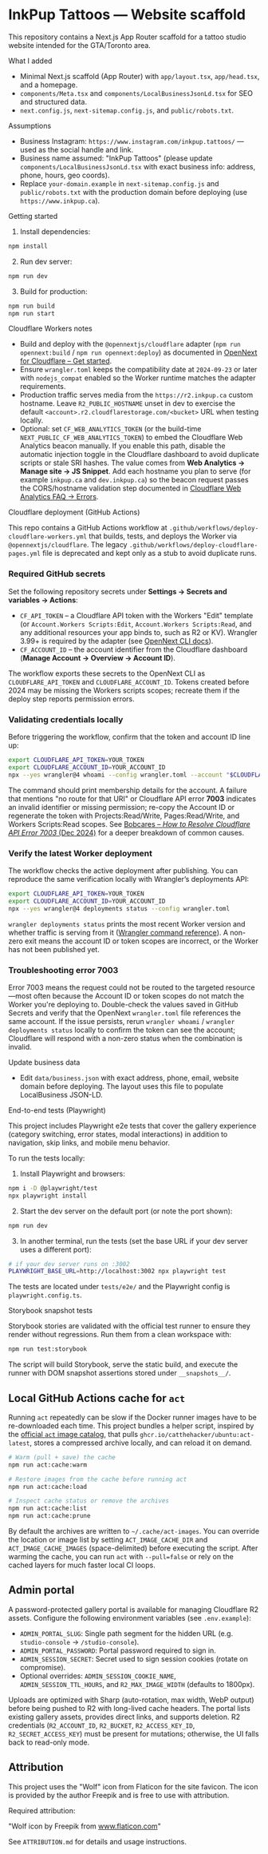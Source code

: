 # InkPup Tattoos — Website scaffold

This repository contains a Next.js App Router scaffold for a tattoo studio website intended for the GTA/Toronto area.

What I added
- Minimal Next.js scaffold (App Router) with `app/layout.tsx`, `app/head.tsx`, and a homepage.
- `components/Meta.tsx` and `components/LocalBusinessJsonLd.tsx` for SEO and structured data.
- `next.config.js`, `next-sitemap.config.js`, and `public/robots.txt`.

Assumptions
- Business Instagram: `https://www.instagram.com/inkpup.tattoos/` — used as the social handle and link.
- Business name assumed: "InkPup Tattoos" (please update `components/LocalBusinessJsonLd.tsx` with exact business info: address, phone, hours, geo coords).
- Replace `your-domain.example` in `next-sitemap.config.js` and `public/robots.txt` with the production domain before deploying (use `https://www.inkpup.ca`).

Getting started
1. Install dependencies:
```bash
npm install
```
2. Run dev server:
```bash
npm run dev
```
3. Build for production:
```bash
npm run build
npm run start
```

Cloudflare Workers notes
- Build and deploy with the `@opennextjs/cloudflare` adapter (`npm run opennext:build` / `npm run opennext:deploy`) as documented in [OpenNext for Cloudflare – Get started](https://opennext.js.org/cloudflare/get-started).
- Ensure `wrangler.toml` keeps the compatibility date at `2024-09-23` or later with `nodejs_compat` enabled so the Worker runtime matches the adapter requirements.
- Production traffic serves media from the `https://r2.inkpup.ca` custom hostname. Leave `R2_PUBLIC_HOSTNAME` unset in dev to exercise the default `<account>.r2.cloudflarestorage.com/<bucket>` URL when testing locally.
- Optional: set `CF_WEB_ANALYTICS_TOKEN` (or the build-time `NEXT_PUBLIC_CF_WEB_ANALYTICS_TOKEN`) to embed the Cloudflare Web Analytics beacon manually. If you enable this path, disable the automatic injection toggle in the Cloudflare dashboard to avoid duplicate scripts or stale SRI hashes. The value comes from **Web Analytics → Manage site → JS Snippet**. Add each hostname you plan to serve (for example `inkpup.ca` and `dev.inkpup.ca`) so the beacon request passes the CORS/hostname validation step documented in [Cloudflare Web Analytics FAQ → Errors](https://developers.cloudflare.com/web-analytics/faq/#when-i-add-the-beacon-to-my-website-and-load-the-webpage-i-see-an-error-that-includes-is-not-allowed-by-access-control-allow-origin-cors-what-is-happening).

Cloudflare deployment (GitHub Actions)

This repo contains a GitHub Actions workflow at `.github/workflows/deploy-cloudflare-workers.yml` that builds, tests, and deploys the Worker via `@opennextjs/cloudflare`. The legacy `.github/workflows/deploy-cloudflare-pages.yml` file is deprecated and kept only as a stub to avoid duplicate runs.

### Required GitHub secrets

Set the following repository secrets under **Settings → Secrets and variables → Actions**:

- `CF_API_TOKEN` – a Cloudflare API token with the Workers "Edit" template (or `Account.Workers Scripts:Edit`, `Account.Workers Scripts:Read`, and any additional resources your app binds to, such as R2 or KV). Wrangler 3.99+ is required by the adapter (see [OpenNext CLI docs](https://opennext.js.org/cloudflare/cli)).
- `CF_ACCOUNT_ID` – the account identifier from the Cloudflare dashboard (**Manage Account → Overview → Account ID**).

The workflow exports these secrets to the OpenNext CLI as `CLOUDFLARE_API_TOKEN` and `CLOUDFLARE_ACCOUNT_ID`. Tokens created before 2024 may be missing the Workers scripts scopes; recreate them if the deploy step reports permission errors.

### Validating credentials locally

Before triggering the workflow, confirm that the token and account ID line up:

```bash
export CLOUDFLARE_API_TOKEN=YOUR_TOKEN
export CLOUDFLARE_ACCOUNT_ID=YOUR_ACCOUNT_ID
npx --yes wrangler@4 whoami --config wrangler.toml --account "$CLOUDFLARE_ACCOUNT_ID"
```

The command should print membership details for the account. A failure that mentions "no route for that URI" or Cloudflare API error **7003** indicates an invalid identifier or missing permission; re-copy the Account ID or regenerate the token with Projects:Read/Write, Pages:Read/Write, and Workers Scripts:Read scopes. See [Bobcares – *How to Resolve Cloudflare API Error 7003* (Dec 2024)](https://bobcares.com/blog/cloudflare-api-error-7003/) for a deeper breakdown of common causes.

### Verify the latest Worker deployment

The workflow checks the active deployment after publishing. You can reproduce the same verification locally with Wrangler’s deployments API:

```bash
export CLOUDFLARE_API_TOKEN=YOUR_TOKEN
export CLOUDFLARE_ACCOUNT_ID=YOUR_ACCOUNT_ID
npx --yes wrangler@4 deployments status --config wrangler.toml
```

`wrangler deployments status` prints the most recent Worker version and whether traffic is serving from it ([Wrangler command reference](https://developers.cloudflare.com/workers/wrangler/commands/#deployments)). A non-zero exit means the account ID or token scopes are incorrect, or the Worker has not been published yet.

### Troubleshooting error 7003

Error 7003 means the request could not be routed to the targeted resource—most often because the Account ID or token scopes do not match the Worker you're deploying to. Double-check the values saved in GitHub Secrets and verify that the OpenNext `wrangler.toml` file references the same account. If the issue persists, rerun `wrangler whoami` / `wrangler deployments status` locally to confirm the token can see the account; Cloudflare will respond with a non-zero status when the combination is invalid.

Update business data
- Edit `data/business.json` with exact address, phone, email, website domain before deploying. The layout uses this file to populate LocalBusiness JSON-LD.

End-to-end tests (Playwright)

This project includes Playwright e2e tests that cover the gallery experience (category switching, error states, modal interactions) in addition to navigation, skip links, and mobile menu behavior.

To run the tests locally:

1. Install Playwright and browsers:

```bash
npm i -D @playwright/test
npx playwright install
```

2. Start the dev server on the default port (or note the port shown):

```bash
npm run dev
```

3. In another terminal, run the tests (set the base URL if your dev server uses a different port):

```bash
# if your dev server runs on :3002
PLAYWRIGHT_BASE_URL=http://localhost:3002 npx playwright test
```

The tests are located under `tests/e2e/` and the Playwright config is `playwright.config.ts`.

Storybook snapshot tests

Storybook stories are validated with the official test runner to ensure they render without regressions. Run them from a clean workspace with:

```bash
npm run test:storybook
```

The script will build Storybook, serve the static build, and execute the runner with DOM snapshot assertions stored under `__snapshots__/`.

## Local GitHub Actions cache for `act`

Running `act` repeatedly can be slow if the Docker runner images have to be re-downloaded each time. This project bundles a helper script, inspired by the [official `act` image catalog](https://github.com/nektos/act/blob/master/IMAGES.md), that pulls `ghcr.io/catthehacker/ubuntu:act-latest`, stores a compressed archive locally, and can reload it on demand.

```bash
# Warm (pull + save) the cache
npm run act:cache:warm

# Restore images from the cache before running act
npm run act:cache:load

# Inspect cache status or remove the archives
npm run act:cache:list
npm run act:cache:prune
```

By default the archives are written to `~/.cache/act-images`. You can override the location or image list by setting `ACT_IMAGE_CACHE_DIR` and `ACT_IMAGE_CACHE_IMAGES` (space-delimited) before executing the script. After warming the cache, you can run `act` with `--pull=false` or rely on the cached layers for much faster local CI loops.

## Admin portal

A password-protected gallery portal is available for managing Cloudflare R2 assets. Configure the following environment variables (see `.env.example`):

- `ADMIN_PORTAL_SLUG`: Single path segment for the hidden URL (e.g. `studio-console` -> `/studio-console`).
- `ADMIN_PORTAL_PASSWORD`: Portal password required to sign in.
- `ADMIN_SESSION_SECRET`: Secret used to sign session cookies (rotate on compromise).
- Optional overrides: `ADMIN_SESSION_COOKIE_NAME`, `ADMIN_SESSION_TTL_HOURS`, and `R2_MAX_IMAGE_WIDTH` (defaults to 1800px).

Uploads are optimized with Sharp (auto-rotation, max width, WebP output) before being pushed to R2 with long-lived cache headers. The portal lists existing gallery assets, provides direct links, and supports deletion. R2 credentials (`R2_ACCOUNT_ID`, `R2_BUCKET`, `R2_ACCESS_KEY_ID`, `R2_SECRET_ACCESS_KEY`) must be present for mutations; otherwise, the UI falls back to read-only mode.

## Attribution

This project uses the "Wolf" icon from Flaticon for the site favicon. The icon is provided by the author Freepik and is free to use with attribution.

Required attribution:

"Wolf icon by Freepik from www.flaticon.com"

See `ATTRIBUTION.md` for details and usage instructions.
